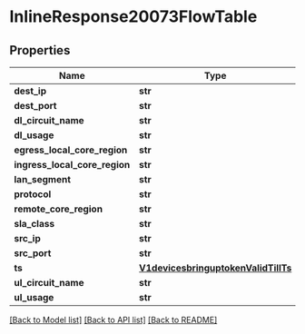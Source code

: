 # InlineResponse20073FlowTable

## Properties
Name | Type | Description | Notes
------------ | ------------- | ------------- | -------------
**dest_ip** | **str** |  | [optional] 
**dest_port** | **str** |  | [optional] 
**dl_circuit_name** | **str** |  | [optional] 
**dl_usage** | **str** |  | [optional] 
**egress_local_core_region** | **str** |  | [optional] 
**ingress_local_core_region** | **str** |  | [optional] 
**lan_segment** | **str** |  | [optional] 
**protocol** | **str** |  | [optional] 
**remote_core_region** | **str** |  | [optional] 
**sla_class** | **str** |  | [optional] 
**src_ip** | **str** |  | [optional] 
**src_port** | **str** |  | [optional] 
**ts** | [**V1devicesbringuptokenValidTillTs**](V1devicesbringuptokenValidTillTs.md) |  | [optional] 
**ul_circuit_name** | **str** |  | [optional] 
**ul_usage** | **str** |  | [optional] 

[[Back to Model list]](../README.md#documentation-for-models) [[Back to API list]](../README.md#documentation-for-api-endpoints) [[Back to README]](../README.md)

